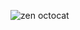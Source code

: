 ![zen octocat](https://cdn.dribbble.com/users/364116/screenshots/1899338/yogocat_animation_still_2x.gif?compress=1&resize=400x300)

